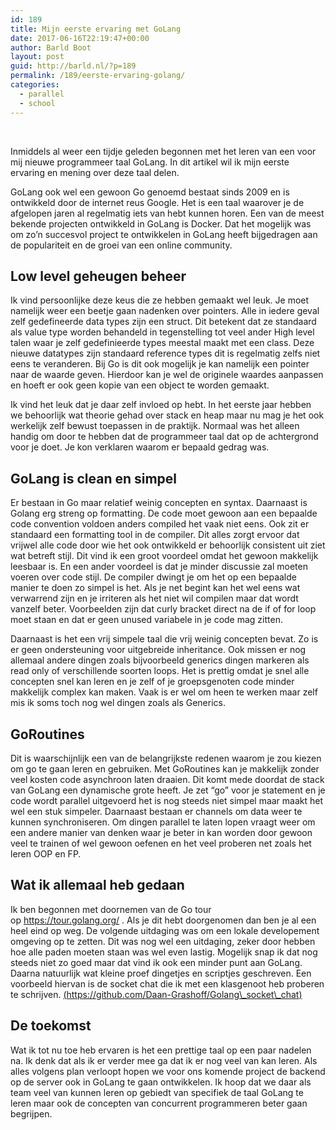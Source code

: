 ```yaml
---
id: 189
title: Mijn eerste ervaring met GoLang
date: 2017-06-16T22:19:47+00:00
author: Barld Boot
layout: post
guid: http://barld.nl/?p=189
permalink: /189/eerste-ervaring-golang/
categories:
  - parallel
  - school
---
```

&nbsp;

Inmiddels al weer een tijdje geleden begonnen met het leren van een voor mij nieuwe programmeer taal GoLang. In dit artikel wil ik mijn eerste ervaring en mening over deze taal delen.

GoLang ook wel een gewoon Go genoemd bestaat sinds 2009 en is ontwikkeld door de internet reus Google. Het is een taal waarover je de afgelopen jaren al regelmatig iets van hebt kunnen horen. Een van de meest bekende projecten ontwikkeld in GoLang is Docker. Dat het mogelijk was om zo&#8217;n succesvol project te ontwikkelen in GoLang heeft bijgedragen aan de populariteit en de groei van een online community.

## Low level geheugen beheer

Ik vind persoonlijke deze keus die ze hebben gemaakt wel leuk. Je moet namelijk weer een beetje gaan nadenken over pointers. Alle in iedere geval zelf gedefineerde data types zijn een struct. Dit betekent dat ze standaard als value type worden behandeld in tegenstelling tot veel ander High level talen waar je zelf gedefinieerde types meestal maakt met een class. Deze nieuwe datatypes zijn standaard reference types dit is regelmatig zelfs niet eens te veranderen. Bij Go is dit ook mogelijk je kan namelijk een pointer naar de waarde geven. Hierdoor kan je wel de originele waardes aanpassen en hoeft er ook geen kopie van een object te worden gemaakt.

Ik vind het leuk dat je daar zelf invloed op hebt. In het eerste jaar hebben we behoorlijk wat theorie gehad over stack en heap maar nu mag je het ook werkelijk zelf bewust toepassen in de praktijk. Normaal was het alleen handig om door te hebben dat de programmeer taal dat op de achtergrond voor je doet. Je kon verklaren waarom er bepaald gedrag was.

## GoLang is clean en simpel

Er bestaan in Go maar relatief weinig concepten en syntax. Daarnaast is Golang erg streng op formatting. De code moet gewoon aan een bepaalde code convention voldoen anders compiled het vaak niet eens. Ook zit er standaard een formatting tool in de compiler. Dit alles zorgt ervoor dat vrijwel alle code door wie het ook ontwikkeld er behoorlijk consistent uit ziet wat betreft stijl. Dit vind ik een groot voordeel omdat het gewoon makkelijk leesbaar is. En een ander voordeel is dat je minder discussie zal moeten voeren over code stijl. De compiler dwingt je om het op een bepaalde manier te doen zo simpel is het. Als je net begint kan het wel eens wat verwarrend zijn en je irriteren als het niet wil compilen maar dat wordt vanzelf beter. Voorbeelden zijn dat curly bracket direct na de if of for loop moet staan en dat er geen unused variabele in je code mag zitten.

Daarnaast is het een vrij simpele taal die vrij weinig concepten bevat. Zo is er geen ondersteuning voor uitgebreide inheritance. Ook missen er nog allemaal andere dingen zoals bijvoorbeeld generics dingen markeren als read only of verschillende soorten loops. Het is prettig omdat je snel alle concepten snel kan leren en je zelf of je groepsgenoten code minder makkelijk complex kan maken. Vaak is er wel om heen te werken maar zelf mis ik soms toch nog wel dingen zoals als Generics.

## GoRoutines

Dit is waarschijnlijk een van de belangrijkste redenen waarom je zou kiezen om go te gaan leren en gebruiken. Met GoRoutines kan je makkelijk zonder veel kosten code asynchroon laten draaien. Dit komt mede doordat de stack van GoLang een dynamische grote heeft. Je zet &#8220;go&#8221; voor je statement en je code wordt parallel uitgevoerd het is nog steeds niet simpel maar maakt het wel een stuk simpeler. Daarnaast bestaan er channels om data weer te kunnen synchroniseren. Om dingen parallel te laten lopen vraagt weer om een andere manier van denken waar je beter in kan worden door gewoon veel te trainen of wel gewoon oefenen en het veel proberen net zoals het leren OOP en FP.

## Wat ik allemaal heb gedaan

Ik ben begonnen met doornemen van de Go tour op <https://tour.golang.org/> . Als je dit hebt doorgenomen dan ben je al een heel eind op weg. De volgende uitdaging was om een lokale developement omgeving op te zetten. Dit was nog wel een uitdaging, zeker door hebben hoe alle paden moeten staan was wel even lastig. Mogelijk snap ik dat nog steeds niet zo goed maar dat vind ik ook een minder punt aan GoLang. Daarna natuurlijk wat kleine proef dingetjes en scriptjes geschreven. Een voorbeeld hiervan is de socket chat die ik met een klasgenoot heb proberen te schrijven. [(https://github.com/Daan-Grashoff/Golang\_socket\_chat)](https://github.com/Daan-Grashoff/Golang_socket_chat)

## De toekomst

Wat ik tot nu toe heb ervaren is het een prettige taal op een paar nadelen na. Ik denk dat als ik er verder mee ga dat ik er nog veel van kan leren. Als alles volgens plan verloopt hopen we voor ons komende project de backend op de server ook in GoLang te gaan ontwikkelen. Ik hoop dat we daar als team veel van kunnen leren op gebiedt van specifiek de taal GoLang te leren maar ook de concepten van concurrent programmeren beter gaan begrijpen.

&nbsp;

&nbsp;

&nbsp;